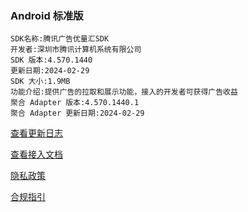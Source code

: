 ### Android 标准版

```
SDK名称:腾讯广告优量汇SDK
开发者:深圳市腾讯计算机系统有限公司
SDK 版本:4.570.1440
更新日期:2024-02-29
SDK 大小:1.9MB
功能介绍:提供广告的拉取和展示功能，接入的开发者可获得广告收益
聚合 Adapter 版本:4.570.1440.1
聚合 Adapter 更新日期:2024-02-29
```

[查看更新日志](https://developers.adnet.qq.com/doc/android/union/union_version)

[查看接入文档](https://developers.adnet.qq.com/doc/android/access_doc)

[隐私政策](https://e.qq.com/dev/help_detail.html?cid=2005&pid=5983)

[合规指引](https://e.qq.com/dev/help_detail.html?cid=2004&pid=5795)
